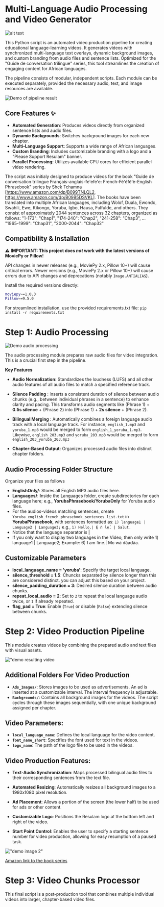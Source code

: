 # Multi-Language Audio Processing and Video Generator


![alt text](<assets/demo_resulam_video_generation_pipeline.jpg>)


This Python script is an automated video production pipeline for creating educational language-learning videos. It generates videos with synchronized multi-language text overlays, dynamic background images, and custom branding from audio files and sentence lists. Optimized for the "Guide de conversation trilingue" series, this tool streamlines the creation of engaging content for African languages.

The pipeline consists of modular, independent scripts. Each module can be executed separately, provided the necessary audio, text, and image resources are available.


![Demo of pipeline result](assets/demo_image1.png)

## Core Features ✨

* **Automated Generation**: Produces videos directly from organized sentence lists and audio files.
* **Dynamic Backgrounds**: Switches background images for each new chapter.
* **Multi-Language Support**: Supports a wide range of African languages.
* **Custom Branding**: Includes customizable branding with a logo and a "Please Support Resulam" banner.
* **Parallel Processing**: Utilizes available CPU cores for efficient parallel video rendering.

The script was initialy designed to produce videos for the book "Guide de conversation trilingue Français-anglais-fe'efe'e: French-Fè'éfě'è-English Phrasebook" series by Shck Tchamna [https://www.amazon.com/dp/B099TNLQL2, https://www.amazon.com/dp/B09B5DSVKL]. The books have been translated into multiple African languages, including Wolof, Duala, Ewondo, Swahili, Ewe, Kikongo, Yoruba, Igbo, Hausa, Fulfulde, and others. They consist of approximately 2044 sentences across 32 chapters, organized as follows:
"1-173": "Chap1",
"174-240": "Chap2",
"241-258": "Chap3",
...
"1965-1999": "Chap31",
"2000-2044": "Chap32"

## Compatibility & Installation

⚠️ **IMPORTANT: This project does _not_ work with the latest versions of MoviePy or Pillow!**

API changes in newer releases (e.g., MoviePy 2.x, Pillow 10+) will cause critical errors. Newer versions (e.g., MoviePy 2.x or Pillow 10+) will cause errors due to API changes and deprecations (notably `Image.ANTIALIAS`).

Install the required versions directly:

```bash
moviepy==1.0.3
Pillow==9.5.0
```

For streamlined installation, use the provided requirements.txt file:
`pip install -r requirements.txt`
 

# Step 1: Audio Processing 
![Demo audio processing](assets/audio_processing.png)

The audio processing module prepares raw audio files for video integration. This is a crucial first step in the pipeline.

**Key Features**
* **Audio Normalization**: Standardizes the loudness (LUFS) and all other audio features of all audio files to match a specified reference track.

* **Silence Padding** : Inserts a consistent duration of silence between audio chunks (e.g., between individual phrases in a sentence) to enhance clarity and pacing. This transforms audio segments like (Phrase 1) + **0.5s silence** + (Phrase 2) into (Phrase 1) + **2s silence** + (Phrase 2).

* **Bilingual Merging** : Automatically combines a foreign language audio track with a local language track.
For instance, `english_1.mp3` and `yoruba_1.mp3` would be merged to form `english_1_yoruba_1.mp3`. Likewise, `english_203.mp3` and `yoruba_203.mp3` would be merged to form `english_203_yoruba_203.mp3`
* **Chapter-Based Output**: Organizes processed audio files into distinct chapter folders.


## Audio Processing Folder Structure
Organize your files as follows
- **EnglishOnly/**: Stores all English MP3 audio files here.
- **Languages/**: Inside the Languages folder, create subdirectories for each language here; e.g., **YorubaPhrasebook/YorubaOnly** for Yoruba audio files.
- For the audios-videos matching sentences, create `Yoruba_english_french_phrasebook_sentences_list.txt` in **YorubaPhrasebook**, with sentences formatted as: `1) language1 | Language2 | Language3;` e.g., `1) Hello.| Ẹ ǹ lẹ́. | Salut.`
- Notice that the language separator is |
- If you only want to display two languages in the Video, then only write 1) language1 | Language2; Example: 6)  I am fine.| Mo wà dáadáa.

## Customizable Parameters

- **local_language_name = 'yoruba'**: Specify the target local language.
- **silence_threshold = 1.5**: Chuncks separated by silence longer than this are considered distinct. you can adjust this based on your project.
- **silence_padding_duration = 3**: Desired silence duration between audio chunks.
- **repeat_local_audio = 2**: Set to `2` to repeat the local language audio twice, or `1` if already repeated.
- **flag_pad = True**: Enable (`True`) or disable (`False`) extending silence between chunks.

# Step 2: Video Production Pipeline

This module creates videos by combining the prepared audio and text files with visual assets.


!["demo resulting video](assets/demo_image2.png)

## Additional Folders For Video Production

- **`Ads_Images/`**: Stores images to be used as advertisements. An ad is inserted at a customizable interval. The interval frequency is adjustable.
- **`Backgrounds/`**: Contains all background images for the videos. The script cycles through these images sequentially, with one unique background assigned per chapter.

## Video Parameters:
- **`local_language_name`**: Defines the local language for the video content.
- **`font_name_short`**: Specifies the font used for text in the videos.
- **`logo_name`**: The psth of the logo file to be used in the videos.

## Video Production Features:

* **Text-Audio Synchronization**: Maps processed bilingual audio files to their corresponding sentences from the text file.

* **Automated Resizing**: Automatically resizes all background images to a 1980x1080 pixel resolution.

* **Ad Placement**: Allows a portion of the screen (the lower half) to be used for ads or other content.

* **Customizable Logo**: Positions the Resulam logo at the bottom left and right of the video.

* **Start Point Control**: Enables the user to specify a starting sentence number for video production, allowing for easy resumption of a paused task.



!["demo image 2"](assets/demo_image3.png)

[Amazon link to the book series](https://www.amazon.com/dp/B099TNLQL2)

# Step 3: Video Chunks Processor

This final script is a post-production tool that combines multiple individual videos into larger, chapter-based video files.
